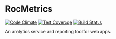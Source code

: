 # RocMetrics
[![Code Climate](https://codeclimate.com/github/melissajstudent/rocmetrics/badges/gpa.svg)](https://codeclimate.com/github/melissajstudent/rocmetrics)  [![Test Coverage](https://codeclimate.com/github/melissajstudent/rocmetrics/badges/coverage.svg)](https://codeclimate.com/github/melissajstudent/rocmetrics/coverage)  [![Build Status](https://travis-ci.org/melissajstudent/rocmetrics.svg?branch=master)](https://travis-ci.org/melissajstudent/rocmetrics)

An analytics service and reporting tool for web apps.
